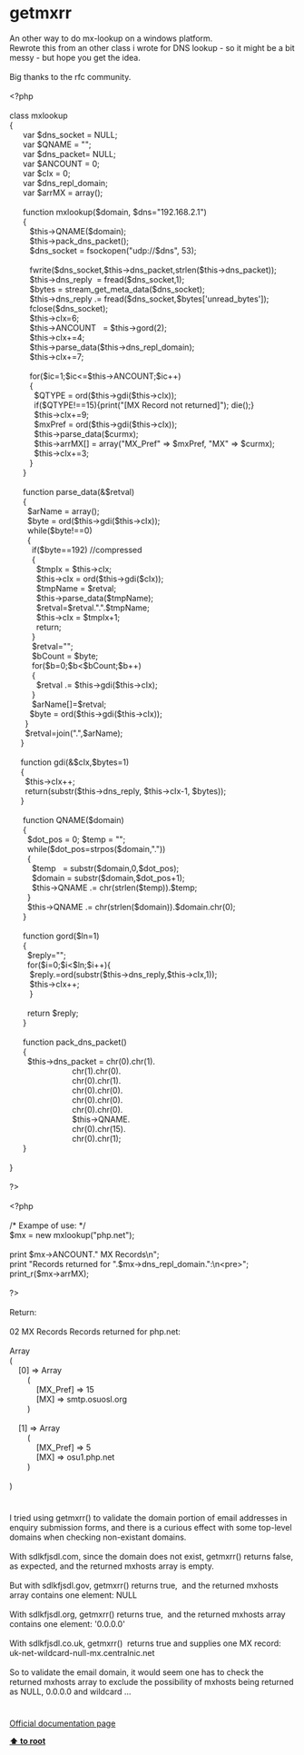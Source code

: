 # getmxrr




<div class="phpcode"><span class="html">
An other way to do mx-lookup on a windows platform.<br>Rewrote this from an other class i wrote for DNS lookup - so it might be a bit messy - but hope you get the idea.<br><br>Big thanks to the rfc community.<br><br><span class="default">&lt;?php<br><br></span><span class="keyword">class </span><span class="default">mxlookup<br></span><span class="keyword">{<br>&#xA0; &#xA0; &#xA0; var </span><span class="default">$dns_socket </span><span class="keyword">= </span><span class="default">NULL</span><span class="keyword">;<br>&#xA0; &#xA0; &#xA0; var </span><span class="default">$QNAME </span><span class="keyword">= </span><span class="string">&quot;&quot;</span><span class="keyword">;<br>&#xA0; &#xA0; &#xA0; var </span><span class="default">$dns_packet</span><span class="keyword">= </span><span class="default">NULL</span><span class="keyword">;<br>&#xA0; &#xA0; &#xA0; var </span><span class="default">$ANCOUNT </span><span class="keyword">= </span><span class="default">0</span><span class="keyword">;<br>&#xA0; &#xA0; &#xA0; var </span><span class="default">$cIx </span><span class="keyword">= </span><span class="default">0</span><span class="keyword">;<br>&#xA0; &#xA0; &#xA0; var </span><span class="default">$dns_repl_domain</span><span class="keyword">;<br>&#xA0; &#xA0; &#xA0; var </span><span class="default">$arrMX </span><span class="keyword">= array();<br><br>&#xA0; &#xA0; &#xA0; function </span><span class="default">mxlookup</span><span class="keyword">(</span><span class="default">$domain</span><span class="keyword">, </span><span class="default">$dns</span><span class="keyword">=</span><span class="string">&quot;192.168.2.1&quot;</span><span class="keyword">)<br>&#xA0; &#xA0; &#xA0; {<br>&#xA0; &#xA0; &#xA0; &#xA0;&#xA0; </span><span class="default">$this</span><span class="keyword">-&gt;</span><span class="default">QNAME</span><span class="keyword">(</span><span class="default">$domain</span><span class="keyword">);<br>&#xA0; &#xA0; &#xA0; &#xA0;&#xA0; </span><span class="default">$this</span><span class="keyword">-&gt;</span><span class="default">pack_dns_packet</span><span class="keyword">();<br>&#xA0; &#xA0; &#xA0; &#xA0;&#xA0; </span><span class="default">$dns_socket </span><span class="keyword">= </span><span class="default">fsockopen</span><span class="keyword">(</span><span class="string">&quot;udp://</span><span class="default">$dns</span><span class="string">&quot;</span><span class="keyword">, </span><span class="default">53</span><span class="keyword">);<br><br>&#xA0; &#xA0; &#xA0; &#xA0;&#xA0; </span><span class="default">fwrite</span><span class="keyword">(</span><span class="default">$dns_socket</span><span class="keyword">,</span><span class="default">$this</span><span class="keyword">-&gt;</span><span class="default">dns_packet</span><span class="keyword">,</span><span class="default">strlen</span><span class="keyword">(</span><span class="default">$this</span><span class="keyword">-&gt;</span><span class="default">dns_packet</span><span class="keyword">));<br>&#xA0; &#xA0; &#xA0; &#xA0;&#xA0; </span><span class="default">$this</span><span class="keyword">-&gt;</span><span class="default">dns_reply&#xA0; </span><span class="keyword">= </span><span class="default">fread</span><span class="keyword">(</span><span class="default">$dns_socket</span><span class="keyword">,</span><span class="default">1</span><span class="keyword">);<br>&#xA0; &#xA0; &#xA0; &#xA0;&#xA0; </span><span class="default">$bytes </span><span class="keyword">= </span><span class="default">stream_get_meta_data</span><span class="keyword">(</span><span class="default">$dns_socket</span><span class="keyword">);<br>&#xA0; &#xA0; &#xA0; &#xA0;&#xA0; </span><span class="default">$this</span><span class="keyword">-&gt;</span><span class="default">dns_reply </span><span class="keyword">.= </span><span class="default">fread</span><span class="keyword">(</span><span class="default">$dns_socket</span><span class="keyword">,</span><span class="default">$bytes</span><span class="keyword">[</span><span class="string">&apos;unread_bytes&apos;</span><span class="keyword">]);<br>&#xA0; &#xA0; &#xA0; &#xA0;&#xA0; </span><span class="default">fclose</span><span class="keyword">(</span><span class="default">$dns_socket</span><span class="keyword">);<br>&#xA0; &#xA0; &#xA0; &#xA0;&#xA0; </span><span class="default">$this</span><span class="keyword">-&gt;</span><span class="default">cIx</span><span class="keyword">=</span><span class="default">6</span><span class="keyword">;<br>&#xA0; &#xA0; &#xA0; &#xA0;&#xA0; </span><span class="default">$this</span><span class="keyword">-&gt;</span><span class="default">ANCOUNT&#xA0;&#xA0; </span><span class="keyword">= </span><span class="default">$this</span><span class="keyword">-&gt;</span><span class="default">gord</span><span class="keyword">(</span><span class="default">2</span><span class="keyword">);<br>&#xA0; &#xA0; &#xA0; &#xA0;&#xA0; </span><span class="default">$this</span><span class="keyword">-&gt;</span><span class="default">cIx</span><span class="keyword">+=</span><span class="default">4</span><span class="keyword">;<br>&#xA0; &#xA0; &#xA0; &#xA0;&#xA0; </span><span class="default">$this</span><span class="keyword">-&gt;</span><span class="default">parse_data</span><span class="keyword">(</span><span class="default">$this</span><span class="keyword">-&gt;</span><span class="default">dns_repl_domain</span><span class="keyword">);<br>&#xA0; &#xA0; &#xA0; &#xA0;&#xA0; </span><span class="default">$this</span><span class="keyword">-&gt;</span><span class="default">cIx</span><span class="keyword">+=</span><span class="default">7</span><span class="keyword">;<br><br>&#xA0; &#xA0; &#xA0; &#xA0;&#xA0; for(</span><span class="default">$ic</span><span class="keyword">=</span><span class="default">1</span><span class="keyword">;</span><span class="default">$ic</span><span class="keyword">&lt;=</span><span class="default">$this</span><span class="keyword">-&gt;</span><span class="default">ANCOUNT</span><span class="keyword">;</span><span class="default">$ic</span><span class="keyword">++)<br>&#xA0; &#xA0; &#xA0; &#xA0;&#xA0; {<br>&#xA0; &#xA0; &#xA0; &#xA0; &#xA0;&#xA0; </span><span class="default">$QTYPE </span><span class="keyword">= </span><span class="default">ord</span><span class="keyword">(</span><span class="default">$this</span><span class="keyword">-&gt;</span><span class="default">gdi</span><span class="keyword">(</span><span class="default">$this</span><span class="keyword">-&gt;</span><span class="default">cIx</span><span class="keyword">));<br>&#xA0; &#xA0; &#xA0; &#xA0; &#xA0;&#xA0; if(</span><span class="default">$QTYPE</span><span class="keyword">!==</span><span class="default">15</span><span class="keyword">){print(</span><span class="string">&quot;[MX Record not returned]&quot;</span><span class="keyword">); die();}<br>&#xA0; &#xA0; &#xA0; &#xA0; &#xA0;&#xA0; </span><span class="default">$this</span><span class="keyword">-&gt;</span><span class="default">cIx</span><span class="keyword">+=</span><span class="default">9</span><span class="keyword">;<br>&#xA0; &#xA0; &#xA0; &#xA0; &#xA0;&#xA0; </span><span class="default">$mxPref </span><span class="keyword">= </span><span class="default">ord</span><span class="keyword">(</span><span class="default">$this</span><span class="keyword">-&gt;</span><span class="default">gdi</span><span class="keyword">(</span><span class="default">$this</span><span class="keyword">-&gt;</span><span class="default">cIx</span><span class="keyword">));<br>&#xA0; &#xA0; &#xA0; &#xA0; &#xA0;&#xA0; </span><span class="default">$this</span><span class="keyword">-&gt;</span><span class="default">parse_data</span><span class="keyword">(</span><span class="default">$curmx</span><span class="keyword">);<br>&#xA0; &#xA0; &#xA0; &#xA0; &#xA0;&#xA0; </span><span class="default">$this</span><span class="keyword">-&gt;</span><span class="default">arrMX</span><span class="keyword">[] = array(</span><span class="string">&quot;MX_Pref&quot; </span><span class="keyword">=&gt; </span><span class="default">$mxPref</span><span class="keyword">, </span><span class="string">&quot;MX&quot; </span><span class="keyword">=&gt; </span><span class="default">$curmx</span><span class="keyword">);<br>&#xA0; &#xA0; &#xA0; &#xA0; &#xA0;&#xA0; </span><span class="default">$this</span><span class="keyword">-&gt;</span><span class="default">cIx</span><span class="keyword">+=</span><span class="default">3</span><span class="keyword">;<br>&#xA0; &#xA0; &#xA0; &#xA0;&#xA0; }<br>&#xA0; &#xA0; &#xA0; }<br><br>&#xA0; &#xA0; &#xA0; function </span><span class="default">parse_data</span><span class="keyword">(&amp;</span><span class="default">$retval</span><span class="keyword">)<br>&#xA0; &#xA0; &#xA0; {<br>&#xA0; &#xA0; &#xA0; &#xA0; </span><span class="default">$arName </span><span class="keyword">= array();<br>&#xA0; &#xA0; &#xA0; &#xA0; </span><span class="default">$byte </span><span class="keyword">= </span><span class="default">ord</span><span class="keyword">(</span><span class="default">$this</span><span class="keyword">-&gt;</span><span class="default">gdi</span><span class="keyword">(</span><span class="default">$this</span><span class="keyword">-&gt;</span><span class="default">cIx</span><span class="keyword">));<br>&#xA0; &#xA0; &#xA0; &#xA0; while(</span><span class="default">$byte</span><span class="keyword">!==</span><span class="default">0</span><span class="keyword">)<br>&#xA0; &#xA0; &#xA0; &#xA0; {<br>&#xA0; &#xA0; &#xA0; &#xA0; &#xA0; if(</span><span class="default">$byte</span><span class="keyword">==</span><span class="default">192</span><span class="keyword">) </span><span class="comment">//compressed<br>&#xA0; &#xA0; &#xA0; &#xA0; &#xA0; </span><span class="keyword">{<br>&#xA0; &#xA0; &#xA0; &#xA0; &#xA0; &#xA0; </span><span class="default">$tmpIx </span><span class="keyword">= </span><span class="default">$this</span><span class="keyword">-&gt;</span><span class="default">cIx</span><span class="keyword">;<br>&#xA0; &#xA0; &#xA0; &#xA0; &#xA0; &#xA0; </span><span class="default">$this</span><span class="keyword">-&gt;</span><span class="default">cIx </span><span class="keyword">= </span><span class="default">ord</span><span class="keyword">(</span><span class="default">$this</span><span class="keyword">-&gt;</span><span class="default">gdi</span><span class="keyword">(</span><span class="default">$cIx</span><span class="keyword">));<br>&#xA0; &#xA0; &#xA0; &#xA0; &#xA0; &#xA0; </span><span class="default">$tmpName </span><span class="keyword">= </span><span class="default">$retval</span><span class="keyword">;<br>&#xA0; &#xA0; &#xA0; &#xA0; &#xA0; &#xA0; </span><span class="default">$this</span><span class="keyword">-&gt;</span><span class="default">parse_data</span><span class="keyword">(</span><span class="default">$tmpName</span><span class="keyword">);<br>&#xA0; &#xA0; &#xA0; &#xA0; &#xA0; &#xA0; </span><span class="default">$retval</span><span class="keyword">=</span><span class="default">$retval</span><span class="keyword">.</span><span class="string">&quot;.&quot;</span><span class="keyword">.</span><span class="default">$tmpName</span><span class="keyword">;<br>&#xA0; &#xA0; &#xA0; &#xA0; &#xA0; &#xA0; </span><span class="default">$this</span><span class="keyword">-&gt;</span><span class="default">cIx </span><span class="keyword">= </span><span class="default">$tmpIx</span><span class="keyword">+</span><span class="default">1</span><span class="keyword">;<br>&#xA0; &#xA0; &#xA0; &#xA0; &#xA0; &#xA0; return;<br>&#xA0; &#xA0; &#xA0; &#xA0; &#xA0; }<br>&#xA0; &#xA0; &#xA0; &#xA0; &#xA0; </span><span class="default">$retval</span><span class="keyword">=</span><span class="string">&quot;&quot;</span><span class="keyword">;<br>&#xA0; &#xA0; &#xA0; &#xA0; &#xA0; </span><span class="default">$bCount </span><span class="keyword">= </span><span class="default">$byte</span><span class="keyword">;<br>&#xA0; &#xA0; &#xA0; &#xA0; &#xA0; for(</span><span class="default">$b</span><span class="keyword">=</span><span class="default">0</span><span class="keyword">;</span><span class="default">$b</span><span class="keyword">&lt;</span><span class="default">$bCount</span><span class="keyword">;</span><span class="default">$b</span><span class="keyword">++)<br>&#xA0; &#xA0; &#xA0; &#xA0; &#xA0; {<br>&#xA0; &#xA0; &#xA0; &#xA0; &#xA0; &#xA0; </span><span class="default">$retval </span><span class="keyword">.= </span><span class="default">$this</span><span class="keyword">-&gt;</span><span class="default">gdi</span><span class="keyword">(</span><span class="default">$this</span><span class="keyword">-&gt;</span><span class="default">cIx</span><span class="keyword">);<br>&#xA0; &#xA0; &#xA0; &#xA0; &#xA0; }<br>&#xA0; &#xA0; &#xA0; &#xA0; &#xA0; </span><span class="default">$arName</span><span class="keyword">[]=</span><span class="default">$retval</span><span class="keyword">;<br>&#xA0; &#xA0; &#xA0; &#xA0;&#xA0; </span><span class="default">$byte </span><span class="keyword">= </span><span class="default">ord</span><span class="keyword">(</span><span class="default">$this</span><span class="keyword">-&gt;</span><span class="default">gdi</span><span class="keyword">(</span><span class="default">$this</span><span class="keyword">-&gt;</span><span class="default">cIx</span><span class="keyword">));<br>&#xA0; &#xA0; &#xA0;&#xA0; }<br>&#xA0; &#xA0; &#xA0;&#xA0; </span><span class="default">$retval</span><span class="keyword">=</span><span class="default">join</span><span class="keyword">(</span><span class="string">&quot;.&quot;</span><span class="keyword">,</span><span class="default">$arName</span><span class="keyword">);<br>&#xA0; &#xA0;&#xA0; }<br><br>&#xA0; &#xA0;&#xA0; function </span><span class="default">gdi</span><span class="keyword">(&amp;</span><span class="default">$cIx</span><span class="keyword">,</span><span class="default">$bytes</span><span class="keyword">=</span><span class="default">1</span><span class="keyword">)<br>&#xA0; &#xA0;&#xA0; {<br>&#xA0; &#xA0; &#xA0;&#xA0; </span><span class="default">$this</span><span class="keyword">-&gt;</span><span class="default">cIx</span><span class="keyword">++;<br>&#xA0; &#xA0; &#xA0;&#xA0; return(</span><span class="default">substr</span><span class="keyword">(</span><span class="default">$this</span><span class="keyword">-&gt;</span><span class="default">dns_reply</span><span class="keyword">, </span><span class="default">$this</span><span class="keyword">-&gt;</span><span class="default">cIx</span><span class="keyword">-</span><span class="default">1</span><span class="keyword">, </span><span class="default">$bytes</span><span class="keyword">));<br>&#xA0; &#xA0;&#xA0; }<br><br>&#xA0; &#xA0; &#xA0; function </span><span class="default">QNAME</span><span class="keyword">(</span><span class="default">$domain</span><span class="keyword">)<br>&#xA0; &#xA0; &#xA0; {<br>&#xA0; &#xA0; &#xA0; &#xA0; </span><span class="default">$dot_pos </span><span class="keyword">= </span><span class="default">0</span><span class="keyword">; </span><span class="default">$temp </span><span class="keyword">= </span><span class="string">&quot;&quot;</span><span class="keyword">;<br>&#xA0; &#xA0; &#xA0; &#xA0; while(</span><span class="default">$dot_pos</span><span class="keyword">=</span><span class="default">strpos</span><span class="keyword">(</span><span class="default">$domain</span><span class="keyword">,</span><span class="string">&quot;.&quot;</span><span class="keyword">))<br>&#xA0; &#xA0; &#xA0; &#xA0; {<br>&#xA0; &#xA0; &#xA0; &#xA0; &#xA0; </span><span class="default">$temp&#xA0;&#xA0; </span><span class="keyword">= </span><span class="default">substr</span><span class="keyword">(</span><span class="default">$domain</span><span class="keyword">,</span><span class="default">0</span><span class="keyword">,</span><span class="default">$dot_pos</span><span class="keyword">);<br>&#xA0; &#xA0; &#xA0; &#xA0; &#xA0; </span><span class="default">$domain </span><span class="keyword">= </span><span class="default">substr</span><span class="keyword">(</span><span class="default">$domain</span><span class="keyword">,</span><span class="default">$dot_pos</span><span class="keyword">+</span><span class="default">1</span><span class="keyword">);<br>&#xA0; &#xA0; &#xA0; &#xA0; &#xA0; </span><span class="default">$this</span><span class="keyword">-&gt;</span><span class="default">QNAME </span><span class="keyword">.= </span><span class="default">chr</span><span class="keyword">(</span><span class="default">strlen</span><span class="keyword">(</span><span class="default">$temp</span><span class="keyword">)).</span><span class="default">$temp</span><span class="keyword">;<br>&#xA0; &#xA0; &#xA0; &#xA0; }<br>&#xA0; &#xA0; &#xA0; &#xA0; </span><span class="default">$this</span><span class="keyword">-&gt;</span><span class="default">QNAME </span><span class="keyword">.= </span><span class="default">chr</span><span class="keyword">(</span><span class="default">strlen</span><span class="keyword">(</span><span class="default">$domain</span><span class="keyword">)).</span><span class="default">$domain</span><span class="keyword">.</span><span class="default">chr</span><span class="keyword">(</span><span class="default">0</span><span class="keyword">);<br>&#xA0; &#xA0; &#xA0; }<br><br>&#xA0; &#xA0; &#xA0; function </span><span class="default">gord</span><span class="keyword">(</span><span class="default">$ln</span><span class="keyword">=</span><span class="default">1</span><span class="keyword">)<br>&#xA0; &#xA0; &#xA0; {<br>&#xA0; &#xA0; &#xA0; &#xA0; </span><span class="default">$reply</span><span class="keyword">=</span><span class="string">&quot;&quot;</span><span class="keyword">;<br>&#xA0; &#xA0; &#xA0; &#xA0; for(</span><span class="default">$i</span><span class="keyword">=</span><span class="default">0</span><span class="keyword">;</span><span class="default">$i</span><span class="keyword">&lt;</span><span class="default">$ln</span><span class="keyword">;</span><span class="default">$i</span><span class="keyword">++){<br>&#xA0; &#xA0; &#xA0; &#xA0;&#xA0; </span><span class="default">$reply</span><span class="keyword">.=</span><span class="default">ord</span><span class="keyword">(</span><span class="default">substr</span><span class="keyword">(</span><span class="default">$this</span><span class="keyword">-&gt;</span><span class="default">dns_reply</span><span class="keyword">,</span><span class="default">$this</span><span class="keyword">-&gt;</span><span class="default">cIx</span><span class="keyword">,</span><span class="default">1</span><span class="keyword">));<br>&#xA0; &#xA0; &#xA0; &#xA0;&#xA0; </span><span class="default">$this</span><span class="keyword">-&gt;</span><span class="default">cIx</span><span class="keyword">++;<br>&#xA0; &#xA0; &#xA0; &#xA0;&#xA0; }<br><br>&#xA0; &#xA0; &#xA0; &#xA0; return </span><span class="default">$reply</span><span class="keyword">;<br>&#xA0; &#xA0; &#xA0; }<br><br>&#xA0; &#xA0; &#xA0; function </span><span class="default">pack_dns_packet</span><span class="keyword">()<br>&#xA0; &#xA0; &#xA0; {<br>&#xA0; &#xA0; &#xA0; &#xA0; </span><span class="default">$this</span><span class="keyword">-&gt;</span><span class="default">dns_packet </span><span class="keyword">= </span><span class="default">chr</span><span class="keyword">(</span><span class="default">0</span><span class="keyword">).</span><span class="default">chr</span><span class="keyword">(</span><span class="default">1</span><span class="keyword">).<br>&#xA0; &#xA0; &#xA0; &#xA0; &#xA0; &#xA0; &#xA0; &#xA0; &#xA0; &#xA0; &#xA0; &#xA0; &#xA0; &#xA0; </span><span class="default">chr</span><span class="keyword">(</span><span class="default">1</span><span class="keyword">).</span><span class="default">chr</span><span class="keyword">(</span><span class="default">0</span><span class="keyword">).<br>&#xA0; &#xA0; &#xA0; &#xA0; &#xA0; &#xA0; &#xA0; &#xA0; &#xA0; &#xA0; &#xA0; &#xA0; &#xA0; &#xA0; </span><span class="default">chr</span><span class="keyword">(</span><span class="default">0</span><span class="keyword">).</span><span class="default">chr</span><span class="keyword">(</span><span class="default">1</span><span class="keyword">).<br>&#xA0; &#xA0; &#xA0; &#xA0; &#xA0; &#xA0; &#xA0; &#xA0; &#xA0; &#xA0; &#xA0; &#xA0; &#xA0; &#xA0; </span><span class="default">chr</span><span class="keyword">(</span><span class="default">0</span><span class="keyword">).</span><span class="default">chr</span><span class="keyword">(</span><span class="default">0</span><span class="keyword">).<br>&#xA0; &#xA0; &#xA0; &#xA0; &#xA0; &#xA0; &#xA0; &#xA0; &#xA0; &#xA0; &#xA0; &#xA0; &#xA0; &#xA0; </span><span class="default">chr</span><span class="keyword">(</span><span class="default">0</span><span class="keyword">).</span><span class="default">chr</span><span class="keyword">(</span><span class="default">0</span><span class="keyword">).<br>&#xA0; &#xA0; &#xA0; &#xA0; &#xA0; &#xA0; &#xA0; &#xA0; &#xA0; &#xA0; &#xA0; &#xA0; &#xA0; &#xA0; </span><span class="default">chr</span><span class="keyword">(</span><span class="default">0</span><span class="keyword">).</span><span class="default">chr</span><span class="keyword">(</span><span class="default">0</span><span class="keyword">).<br>&#xA0; &#xA0; &#xA0; &#xA0; &#xA0; &#xA0; &#xA0; &#xA0; &#xA0; &#xA0; &#xA0; &#xA0; &#xA0; &#xA0; </span><span class="default">$this</span><span class="keyword">-&gt;</span><span class="default">QNAME</span><span class="keyword">.<br>&#xA0; &#xA0; &#xA0; &#xA0; &#xA0; &#xA0; &#xA0; &#xA0; &#xA0; &#xA0; &#xA0; &#xA0; &#xA0; &#xA0; </span><span class="default">chr</span><span class="keyword">(</span><span class="default">0</span><span class="keyword">).</span><span class="default">chr</span><span class="keyword">(</span><span class="default">15</span><span class="keyword">).<br>&#xA0; &#xA0; &#xA0; &#xA0; &#xA0; &#xA0; &#xA0; &#xA0; &#xA0; &#xA0; &#xA0; &#xA0; &#xA0; &#xA0; </span><span class="default">chr</span><span class="keyword">(</span><span class="default">0</span><span class="keyword">).</span><span class="default">chr</span><span class="keyword">(</span><span class="default">1</span><span class="keyword">);<br>&#xA0; &#xA0; &#xA0; }<br><br>}<br><br></span><span class="default">?&gt;<br></span><br><span class="default">&lt;?php<br><br></span><span class="comment">/* Exampe of use: */<br></span><span class="default">$mx </span><span class="keyword">= new </span><span class="default">mxlookup</span><span class="keyword">(</span><span class="string">&quot;php.net&quot;</span><span class="keyword">);<br><br>print </span><span class="default">$mx</span><span class="keyword">-&gt;</span><span class="default">ANCOUNT</span><span class="keyword">.</span><span class="string">&quot; MX Records\n&quot;</span><span class="keyword">;<br>print </span><span class="string">&quot;Records returned for &quot;</span><span class="keyword">.</span><span class="default">$mx</span><span class="keyword">-&gt;</span><span class="default">dns_repl_domain</span><span class="keyword">.</span><span class="string">&quot;:\n&lt;pre&gt;&quot;</span><span class="keyword">;<br></span><span class="default">print_r</span><span class="keyword">(</span><span class="default">$mx</span><span class="keyword">-&gt;</span><span class="default">arrMX</span><span class="keyword">);<br><br></span><span class="default">?&gt;<br></span><br>Return:<br><br>02 MX Records Records returned for php.net:<br><br>Array<br>(<br>&#xA0; &#xA0; [0] =&gt; Array<br>&#xA0; &#xA0; &#xA0; &#xA0; (<br>&#xA0; &#xA0; &#xA0; &#xA0; &#xA0; &#xA0; [MX_Pref] =&gt; 15<br>&#xA0; &#xA0; &#xA0; &#xA0; &#xA0; &#xA0; [MX] =&gt; smtp.osuosl.org<br>&#xA0; &#xA0; &#xA0; &#xA0; )<br><br>&#xA0; &#xA0; [1] =&gt; Array<br>&#xA0; &#xA0; &#xA0; &#xA0; (<br>&#xA0; &#xA0; &#xA0; &#xA0; &#xA0; &#xA0; [MX_Pref] =&gt; 5<br>&#xA0; &#xA0; &#xA0; &#xA0; &#xA0; &#xA0; [MX] =&gt; osu1.php.net<br>&#xA0; &#xA0; &#xA0; &#xA0; )<br><br>)</span>
</div>
  

#


<div class="phpcode"><span class="html">
I tried using getmxrr() to validate the domain portion of email addresses in enquiry submission forms, and there is a curious effect with some top-level domains when checking non-existant domains.<br><br>With sdlkfjsdl.com, since the domain does not exist, getmxrr() returns false, as expected, and the returned mxhosts array is empty.<br><br>But with sdlkfjsdl.gov, getmxrr() returns true,&#xA0; and the returned mxhosts array contains one element: NULL<br><br>With sdlkfjsdl.org, getmxrr() returns true,&#xA0; and the returned mxhosts array contains one element: &apos;0.0.0.0&apos;<br><br>With sdlkfjsdl.co.uk, getmxrr()&#xA0; returns true and supplies one MX record: uk-net-wildcard-null-mx.centralnic.net<br><br>So to validate the email domain, it would seem one has to check the returned mxhosts array to exclude the possibility of mxhosts being returned as NULL, 0.0.0.0 and wildcard ...</span>
</div>
  

#

[Official documentation page](https://www.php.net/manual/en/function.getmxrr.php)

**[⬆ to root](/)**